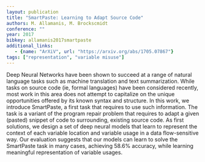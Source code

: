 ```yaml
---
layout: publication
title: "SmartPaste: Learning to Adapt Source Code"
authors: M. Allamanis, M. Brockscmidt
conference: ""
year: 2017
bibkey: allamanis2017smartpaste
additional_links:
   - {name: "ArXiV", url: "https://arxiv.org/abs/1705.07867"}
tags: ["representation", "variable misuse"]
---
```

Deep Neural Networks have been shown to succeed at a range of natural
language tasks such as machine translation and text summarization.
While tasks on source code (ie, formal languages) have been considered
recently, most work in this area does not attempt to capitalize on the
unique opportunities offered by its known syntax and structure. In this
work, we introduce SmartPaste, a first task that requires to use such
information. The task is a variant of the program repair problem that
requires to adapt a given (pasted) snippet of code to surrounding,
existing source code. As first solutions, we design a set of deep
neural models that learn to represent the context of each variable
location and variable usage in a data flow-sensitive way. Our
evaluation suggests that our models can learn to solve the SmartPaste
task in many cases, achieving 58.6% accuracy, while learning meaningful
representation of variable usages. 
